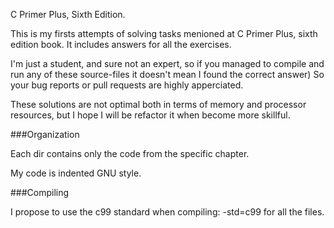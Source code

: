 C Primer Plus, Sixth Edition.

This is my firsts attempts of solving tasks menioned at C Primer Plus, sixth edition book. It includes answers for all the exercises.

I'm just a student, and sure not an expert, so if you managed to compile and run any of these source-files it doesn't mean I found the correct answer) So your bug reports or pull requests are highly apperciated.

These solutions are not optimal both in terms of memory and processor resources, but I hope I will be refactor it when become more skillful.


###Organization

Each dir contains only the code from the specific chapter.

My code is indented GNU style.

###Compiling

I propose to use the c99 standard when compiling: -std=c99 for all the files.
